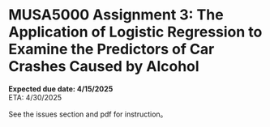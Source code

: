 # MUSA5000 Assignment 3: The Application of Logistic Regression to Examine the Predictors of Car Crashes Caused by Alcohol


**Expected due date: 4/15/2025** </br>
ETA: 4/30/2025


See the issues section and pdf for instruction。
